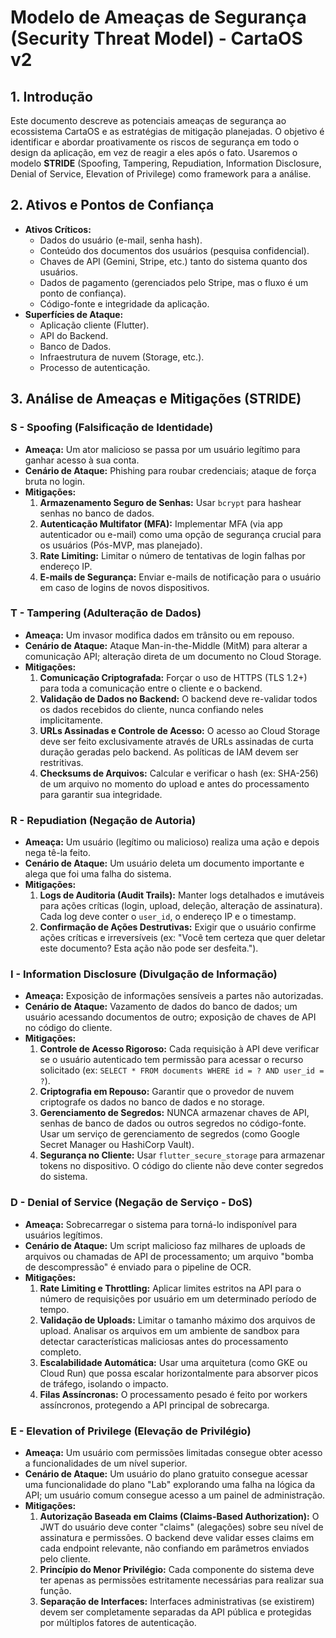 # Modelo de Ameaças de Segurança (Security Threat Model) - CartaOS v2

## 1. Introdução

Este documento descreve as potenciais ameaças de segurança ao ecossistema CartaOS e as estratégias de mitigação planejadas. O objetivo é identificar e abordar proativamente os riscos de segurança em todo o design da aplicação, em vez de reagir a eles após o fato. Usaremos o modelo **STRIDE** (Spoofing, Tampering, Repudiation, Information Disclosure, Denial of Service, Elevation of Privilege) como framework para a análise.

## 2. Ativos e Pontos de Confiança

*   **Ativos Críticos:**
    *   Dados do usuário (e-mail, senha hash).
    *   Conteúdo dos documentos dos usuários (pesquisa confidencial).
    *   Chaves de API (Gemini, Stripe, etc.) tanto do sistema quanto dos usuários.
    *   Dados de pagamento (gerenciados pelo Stripe, mas o fluxo é um ponto de confiança).
    *   Código-fonte e integridade da aplicação.
*   **Superfícies de Ataque:**
    *   Aplicação cliente (Flutter).
    *   API do Backend.
    *   Banco de Dados.
    *   Infraestrutura de nuvem (Storage, etc.).
    *   Processo de autenticação.

## 3. Análise de Ameaças e Mitigações (STRIDE)

### S - Spoofing (Falsificação de Identidade)
*   **Ameaça:** Um ator malicioso se passa por um usuário legítimo para ganhar acesso à sua conta.
*   **Cenário de Ataque:** Phishing para roubar credenciais; ataque de força bruta no login.
*   **Mitigações:**
    1.  **Armazenamento Seguro de Senhas:** Usar `bcrypt` para hashear senhas no banco de dados.
    2.  **Autenticação Multifator (MFA):** Implementar MFA (via app autenticador ou e-mail) como uma opção de segurança crucial para os usuários (Pós-MVP, mas planejado).
    3.  **Rate Limiting:** Limitar o número de tentativas de login falhas por endereço IP.
    4.  **E-mails de Segurança:** Enviar e-mails de notificação para o usuário em caso de logins de novos dispositivos.

### T - Tampering (Adulteração de Dados)
*   **Ameaça:** Um invasor modifica dados em trânsito ou em repouso.
*   **Cenário de Ataque:** Ataque Man-in-the-Middle (MitM) para alterar a comunicação API; alteração direta de um documento no Cloud Storage.
*   **Mitigações:**
    1.  **Comunicação Criptografada:** Forçar o uso de HTTPS (TLS 1.2+) para toda a comunicação entre o cliente e o backend.
    2.  **Validação de Dados no Backend:** O backend deve re-validar todos os dados recebidos do cliente, nunca confiando neles implicitamente.
    3.  **URLs Assinadas e Controle de Acesso:** O acesso ao Cloud Storage deve ser feito exclusivamente através de URLs assinadas de curta duração geradas pelo backend. As políticas de IAM devem ser restritivas.
    4.  **Checksums de Arquivos:** Calcular e verificar o hash (ex: SHA-256) de um arquivo no momento do upload e antes do processamento para garantir sua integridade.

### R - Repudiation (Negação de Autoria)
*   **Ameaça:** Um usuário (legítimo ou malicioso) realiza uma ação e depois nega tê-la feito.
*   **Cenário de Ataque:** Um usuário deleta um documento importante e alega que foi uma falha do sistema.
*   **Mitigações:**
    1.  **Logs de Auditoria (Audit Trails):** Manter logs detalhados e imutáveis para ações críticas (login, upload, deleção, alteração de assinatura). Cada log deve conter o `user_id`, o endereço IP e o timestamp.
    2.  **Confirmação de Ações Destrutivas:** Exigir que o usuário confirme ações críticas e irreversíveis (ex: "Você tem certeza que quer deletar este documento? Esta ação não pode ser desfeita.").

### I - Information Disclosure (Divulgação de Informação)
*   **Ameaça:** Exposição de informações sensíveis a partes não autorizadas.
*   **Cenário de Ataque:** Vazamento de dados do banco de dados; um usuário acessando documentos de outro; exposição de chaves de API no código do cliente.
*   **Mitigações:**
    1.  **Controle de Acesso Rigoroso:** Cada requisição à API deve verificar se o usuário autenticado tem permissão para acessar o recurso solicitado (ex: `SELECT * FROM documents WHERE id = ? AND user_id = ?`).
    2.  **Criptografia em Repouso:** Garantir que o provedor de nuvem criptografe os dados no banco de dados e no storage.
    3.  **Gerenciamento de Segredos:** NUNCA armazenar chaves de API, senhas de banco de dados ou outros segredos no código-fonte. Usar um serviço de gerenciamento de segredos (como Google Secret Manager ou HashiCorp Vault).
    4.  **Segurança no Cliente:** Usar `flutter_secure_storage` para armazenar tokens no dispositivo. O código do cliente não deve conter segredos do sistema.

### D - Denial of Service (Negação de Serviço - DoS)
*   **Ameaça:** Sobrecarregar o sistema para torná-lo indisponível para usuários legítimos.
*   **Cenário de Ataque:** Um script malicioso faz milhares de uploads de arquivos ou chamadas de API de processamento; um arquivo "bomba de descompressão" é enviado para o pipeline de OCR.
*   **Mitigações:**
    1.  **Rate Limiting e Throttling:** Aplicar limites estritos na API para o número de requisições por usuário em um determinado período de tempo.
    2.  **Validação de Uploads:** Limitar o tamanho máximo dos arquivos de upload. Analisar os arquivos em um ambiente de sandbox para detectar características maliciosas antes do processamento completo.
    3.  **Escalabilidade Automática:** Usar uma arquitetura (como GKE ou Cloud Run) que possa escalar horizontalmente para absorver picos de tráfego, isolando o impacto.
    4.  **Filas Assíncronas:** O processamento pesado é feito por workers assíncronos, protegendo a API principal de sobrecarga.

### E - Elevation of Privilege (Elevação de Privilégio)
*   **Ameaça:** Um usuário com permissões limitadas consegue obter acesso a funcionalidades de um nível superior.
*   **Cenário de Ataque:** Um usuário do plano gratuito consegue acessar uma funcionalidade do plano "Lab" explorando uma falha na lógica da API; um usuário comum consegue acesso a um painel de administração.
*   **Mitigações:**
    1.  **Autorização Baseada em Claims (Claims-Based Authorization):** O JWT do usuário deve conter "claims" (alegações) sobre seu nível de assinatura e permissões. O backend deve validar esses claims em cada endpoint relevante, não confiando em parâmetros enviados pelo cliente.
    2.  **Princípio do Menor Privilégio:** Cada componente do sistema deve ter apenas as permissões estritamente necessárias para realizar sua função.
    3.  **Separação de Interfaces:** Interfaces administrativas (se existirem) devem ser completamente separadas da API pública e protegidas por múltiplos fatores de autenticação.
